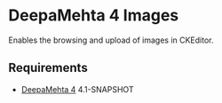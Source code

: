 # DeepaMehta 4 Images

Enables the browsing and upload of images in CKEditor.

## Requirements

  * [DeepaMehta 4](http://github.com/jri/deepamehta) 4.1-SNAPSHOT
